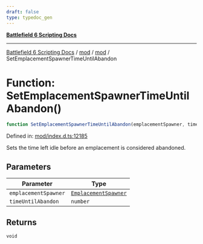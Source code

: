 ```yaml
---
draft: false
type: typedoc_gen
---
```


[**Battlefield 6 Scripting Docs**](../../../_index.md)

***

[Battlefield 6 Scripting Docs](../../../_index.md) / [mod](../../_index.md) / [mod](../_index.md) / SetEmplacementSpawnerTimeUntilAbandon

# Function: SetEmplacementSpawnerTimeUntilAbandon()

```ts
function SetEmplacementSpawnerTimeUntilAbandon(emplacementSpawner, timeUntilAbandon): void;
```

Defined in: [mod/index.d.ts:12185](https://github.com/battlefield-portal-community/portal-docs/blob/6d87e21c5922a3efb03c634dbe98e5fe6e797672/generators/santiago/mod/index.d.ts#L12185)

Sets the time left idle before an emplacement is considered abandoned.

## Parameters

| Parameter | Type |
| ------ | ------ |
| `emplacementSpawner` | [`EmplacementSpawner`](../EmplacementSpawner/_index.md) |
| `timeUntilAbandon` | `number` |

## Returns

`void`
